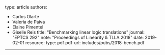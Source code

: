 type: article
authors:
  - Carlos Olarte
  - Valeria de Paiva
  - Elaine Pimentel
  - Giselle Reis
title: "Benchmarking linear logic translations"
journal: "EPTCS 292"
note: "Proceedings of Linearity & TLLA 2018"
date: 2019-02-01
resource:
  type: pdf
  pdf-url: includes/pubs/2018-bench.pdf
---
